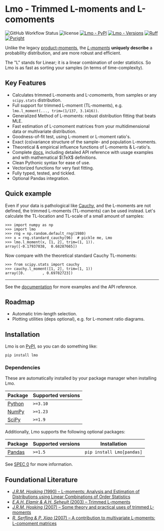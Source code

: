 <!--overview-start-->

# Lmo - Trimmed L-moments and L-comoments

![GitHub Workflow Status][IMG-GHA]
![license][IMG-BSD]
[![Lmo - PyPI][IMG-PYPI]](https://pypi.org/project/Lmo/)
[![Lmo - Versions][IMG-VER]](https://github.com/jorenham/Lmo)
[![Ruff][IMG-RUFF]](https://github.com/astral-sh/ruff)
[![Pyright][IMG-PYRIGHT]](https://microsoft.github.io/pyright/)

[IMG-GHA]: https://img.shields.io/github/actions/workflow/status/jorenham/Lmo/ci.yml?branch=master
[IMG-BSD]: https://img.shields.io/github/license/jorenham/Lmo
[IMG-PYPI]: https://img.shields.io/pypi/v/Lmo
[IMG-VER]: https://img.shields.io/pypi/pyversions/Lmo
[IMG-RUFF]: https://img.shields.io/endpoint?url=https://raw.githubusercontent.com/astral-sh/ruff/main/assets/badge/v2.json
[IMG-PYRIGHT]: https://microsoft.github.io/pyright/img/pyright_badge.svg

Unlike the legacy
[product-moments](https://wikipedia.org/wiki/Moment_(mathematics)), the
[*L-moments*](https://wikipedia.org/wiki/L-moment) **uniquely describe** a
probability distribution, and are more robust and efficient.

The "L" stands for Linear; it is a linear combination of order statistics.
So Lmo is as fast as sorting your samples (in terms of time-complexity).

## Key Features

- Calculates trimmed L-moments and L-*co*moments, from samples or any
  `scipy.stats` distribution.
- Full support for trimmed L-moment (TL-moments), e.g.
  `lmo.l_moment(..., trim=(1/137, 3.1416))`.
- Generalized Method of L-moments: robust distribution fitting that beats MLE.
- Fast estimation of L-*co*moment matrices from your multidimensional data
  or multivariate distribution.
- Goodness-of-fit test, using L-moment or L-moment ratio's.
- Exact (co)variance structure of the sample- and population L-moments.
- Theoretical & empirical influence functions of L-moments & L-ratio's.
- Complete [docs](https://jorenham.github.io/lmo/), including detailed API
reference with usage examples and with mathematical $\TeX$ definitions.
- Clean Pythonic syntax for ease of use.
- Vectorized functions for very fast fitting.
- Fully typed, tested, and tickled.
- Optional Pandas integration.

## Quick example

Even if your data is pathological like
[Cauchy](https://wikipedia.org/wiki/Cauchy_distribution), and the L-moments
are not defined, the trimmed L-moments (TL-moments) can be used instead.
Let's calculate the TL-location and TL-scale of a small amount of samples:

```pycon
>>> import numpy as np
>>> import lmo
>>> rng = np.random.default_rng(1980)
>>> x = rng.standard_cauchy(96)  # pickle me, Lmo
>>> lmo.l_moment(x, [1, 2], trim=(1, 1)).
array([-0.17937038,  0.68287665])
```

Now compare with the theoretical standard Cauchy TL-moments:

```pycon
>>> from scipy.stats import cauchy
>>> cauchy.l_moment([1, 2], trim=(1, 1))
array([0.        , 0.69782723])
```

---

See the [documentation](https://jorenham.github.io/lmo/) for more examples and
the API reference.

## Roadmap

- Automatic trim-length selection.
- Plotting utilities (deps optional), e.g. for L-moment ratio diagrams.

## Installation

Lmo is on [PyPI](https://pypi.org/project/lmo/), so you can do something like:

```shell
pip install lmo
```

### Dependencies

These are automatically installed by your package manager when installing Lmo.

| Package      | Supported versions |
| ------------ | ------------------ |
| [Python][PY] | `>=3.10`           |
| [NumPy][NP]  | `>=1.23`           |
| [SciPy][SP]  | `>=1.9`            |

Additionally, Lmo supports the following optional packages:

| Package      | Supported versions | Installation              |
| ------------ | ------------------ | ------------------------- |
| [Pandas][PD] | `>=1.5`            | `pip install Lmo[pandas]` |

See [SPEC 0][SPEC0] for more information.

[PY]: https://github.com/python/cpython
[NP]: https://github.com/numpy/numpy
[SP]: https://github.com/scipy/scipy
[PD]: https://github.com/pandas-dev/pandas
[SPEC0]: https://scientific-python.org/specs/spec-0000/

## Foundational Literature

- [*J.R.M. Hosking* (1990) &ndash; L-moments: Analysis and Estimation of
  Distributions using Linear Combinations of Order Statistics
  ](https://doi.org/10.1111/j.2517-6161.1990.tb01775.x)
- [*E.A.H. Elamir & A.H. Seheult* (2003) &ndash; Trimmed L-moments
  ](https://doi.org/10.1016/S0167-9473(02)00250-5)
- [*J.R.M. Hosking* (2007) &ndash; Some theory and practical uses of trimmed
  L-moments](https://doi.org/10.1016/j.jspi.2006.12.002)
- [*R. Serﬂing & P. Xiao* (2007) &ndash; A contribution to multivariate
  L-moments: L-comoment matrices](https://doi.org/10.1016/j.jmva.2007.01.008)

<!--overview-end-->

